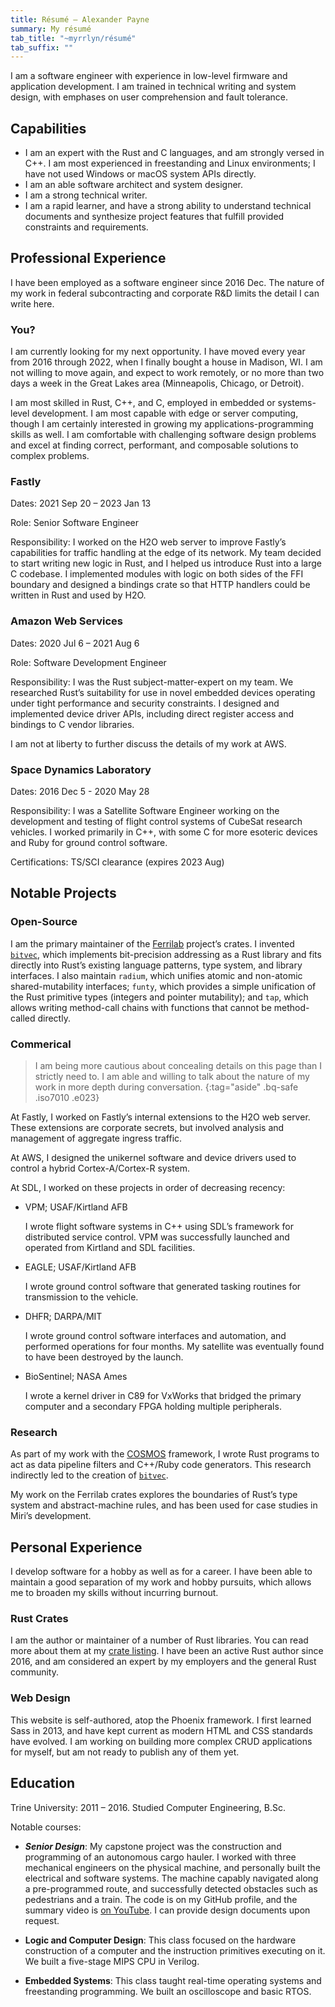 ```yaml
---
title: Résumé – Alexander Payne
summary: My résumé
tab_title: "~myrrlyn/résumé"
tab_suffix: ""
---
```


I am a software engineer with experience in low-level firmware and application
development. I am trained in technical writing and system design, with
emphases on user comprehension and fault tolerance.

## Capabilities

- I am an expert with the Rust and C languages, and am strongly versed in C++.
  I am most experienced in freestanding and Linux environments; I have not used
  Windows or macOS system APIs directly.
- I am an able software architect and system designer.
- I am a strong technical writer.
- I am a rapid learner, and have a strong ability to understand technical
  documents and synthesize project features that fulfill provided constraints
  and requirements.

## Professional Experience

I have been employed as a software engineer since 2016 Dec. The nature of my
work in federal subcontracting and corporate R&D limits the detail I can write
here.

### You?

I am currently looking for my next opportunity. I have moved every year from
2016 through 2022, when I finally bought a house in Madison, WI. I am not
willing to move again, and expect to work remotely, or no more than two days a
week in the Great Lakes area (Minneapolis, Chicago, or Detroit).

I am most skilled in Rust, C++, and C, employed in embedded or systems-level
development. I am most capable with edge or server computing, though I am
certainly interested in growing my applications-programming skills as well. I am
comfortable with challenging software design problems and excel at finding
correct, performant, and composable solutions to complex problems.

### Fastly

Dates: 2021 Sep 20 – 2023 Jan 13

Role: Senior Software Engineer

Responsibility: I worked on the H2O web server to improve Fastly’s capabilities
for traffic handling at the edge of its network. My team decided to start
writing new logic in Rust, and I helped us introduce Rust into a large C
codebase. I implemented modules with logic on both sides of the FFI boundary and
designed a bindings crate so that HTTP handlers could be written in Rust and
used by H2O.

### Amazon Web Services

Dates: 2020 Jul 6 – 2021 Aug 6

Role: Software Development Engineer

Responsibility: I was the Rust subject-matter-expert on my team. We researched
Rust’s suitability for use in novel embedded devices operating under tight
performance and security constraints. I designed and implemented device driver
APIs, including direct register access and bindings to C vendor libraries.

I am not at liberty to further discuss the details of my work at AWS.

### Space Dynamics Laboratory

Dates: 2016 Dec 5 - 2020 May 28

Responsibility: I was a Satellite Software Engineer working on the development
and testing of flight control systems of CubeSat research vehicles. I worked
primarily in C++, with some C for more esoteric devices and Ruby for ground
control software.

Certifications: TS/SCI clearance (expires 2023 Aug)

## Notable Projects

### Open-Source

I am the primary maintainer of the [Ferrilab][ferrilab] project’s crates. I
invented [`bitvec`][bv], which implements bit-precision addressing as a Rust
library and fits directly into Rust’s existing language patterns, type system,
and library interfaces. I also maintain `radium`, which unifies atomic and
non-atomic shared-mutability interfaces; `funty`, which provides a simple
unification of the Rust primitive types (integers and pointer mutability); and
`tap`, which allows writing method-call chains with functions that cannot be
method-called directly.

### Commerical

> I am being more cautious about concealing details on this page than I strictly
> need to. I am able and willing to talk about the nature of my work in more
> depth during conversation.
{:tag="aside" .bq-safe .iso7010 .e023}

At Fastly, I worked on Fastly’s internal extensions to the H2O web server. These
extensions are corporate secrets, but involved analysis and management of
aggregate ingress traffic.

At AWS, I designed the unikernel software and device drivers used to control a
hybrid Cortex-A/Cortex-R system.

At SDL, I worked on these projects in order of decreasing recency:

- VPM; USAF/Kirtland AFB

  I wrote flight software systems in C++ using SDL’s framework for distributed
  service control. VPM was successfully launched and operated from Kirtland and
  SDL facilities.

- EAGLE; USAF/Kirtland AFB

  I wrote ground control software that generated tasking routines for
  transmission to the vehicle.

- DHFR; DARPA/MIT

  I wrote ground control software interfaces and automation, and performed
  operations for four months. My satellite was eventually found to have been
  destroyed by the launch.

- BioSentinel; NASA Ames

  I wrote a kernel driver in C89 for VxWorks that bridged the primary computer
  and a secondary FPGA holding multiple peripherals.

### Research

As part of my work with the [COSMOS][cosmos] framework, I wrote Rust programs to
act as data pipeline filters and C++/Ruby code generators. This research
indirectly led to the creation of [`bitvec`][bv].

My work on the Ferrilab crates explores the boundaries of Rust’s type system and
abstract-machine rules, and has been used for case studies in Miri’s
development.

## Personal Experience

I develop software for a hobby as well as for a career. I have been able to
maintain a good separation of my work and hobby pursuits, which allows me to
broaden my skills without incurring burnout.

### Rust Crates

I am the author or maintainer of a number of Rust libraries. You can read more
about them at my [crate listing][crates]. I have been an active Rust author
since 2016, and am considered an expert by my employers and the general Rust
community.

### Web Design

This website is self-authored, atop the Phoenix framework. I first learned Sass
in 2013, and have kept current as modern HTML and CSS standards have evolved. I
am working on building more complex CRUD applications for myself, but am not
ready to publish any of them yet.

## Education

Trine University: 2011 – 2016. Studied Computer Engineering, B.Sc.

Notable courses:

- ***Senior Design***: My capstone project was the construction and programming
  of an autonomous cargo hauler. I worked with three mechanical engineers on the
  physical machine, and personally built the electrical and software systems.
  The machine capably navigated along a pre-programmed route, and successfully
  detected obstacles such as pedestrians and a train. The code is on my GitHub
  profile, and the summary video is [on YouTube][srd]. I can provide design
  documents upon request.

- **Logic and Computer Design**: This class focused on the hardware construction
  of a computer and the instruction primitives executing on it. We built a
  five-stage MIPS CPU in Verilog.

- **Embedded Systems**: This class taught real-time operating systems and
  freestanding programming. We built an oscilloscope and basic RTOS.

[bv]: ./crates/bv
[cosmos]: https://cosmosrb.com
[crates]: ./crates
[ferrilab]: https://github.com/ferrilab/ferrilab
[srd]: https://www.youtube.com/watch?v=K3CKSovJbJQ
